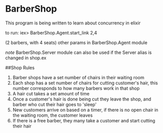 # BarberShop

This program is being written to learn about concurrency in elixir
  
  to run: 
  	 iex> BarberShop.Agent.start_link 2,4

  (2 barbers, with 4 seats)
  other params in BarberShop.Agent module

  *note* BarberShop.Server module can also be used if the Server alias is changed in shop.ex

  ##Shop Rules
  1. Barber shops have a set number of chairs in their
     waiting room
  2. Each shop has a set number of chairs for cutting
     customer's hair, this number  corresponds to how
     many barbers work in that shop
  3. A hair cut takes a set amount of time
  4. Once a customer's hair is done being cut they leave
     the shop, and barber who cut their hair goes to 'sleep'
  5. New customers arrive on based on a timer, if there
     is no open chair in the waiting room, the customer
     leaves
  6. If there is a free barber, they many take a customer
     and start cutting their hair

